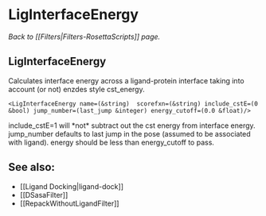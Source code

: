 # LigInterfaceEnergy
*Back to [[Filters|Filters-RosettaScripts]] page.*
## LigInterfaceEnergy

Calculates interface energy across a ligand-protein interface taking into account (or not) enzdes style cst\_energy.

```
<LigInterfaceEnergy name=(&string)  scorefxn=(&string) include_cstE=(0 &bool) jump_number=(last_jump &integer) energy_cutoff=(0.0 &float)/>
```

include\_cstE=1 will \*not\* subtract out the cst energy from interface energy. jump\_number defaults to last jump in the pose (assumed to be associated with ligand). energy should be less than energy\_cutoff to pass.

## See also:

* [[Ligand Docking|ligand-dock]]
* [[DSasaFilter]]
* [[RepackWithoutLigandFilter]]
